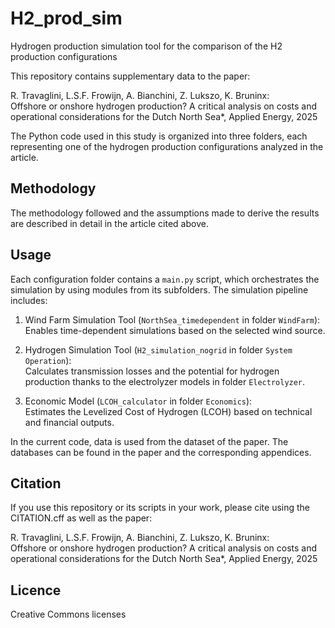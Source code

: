 # H2_prod_sim
Hydrogen production simulation tool for the comparison of the H2 production configurations

This repository contains supplementary data to the paper:

R. Travaglini, L.S.F. Frowijn, A. Bianchini, Z. Lukszo, K. Bruninx:  
Offshore or onshore hydrogen production? A critical analysis on costs and operational considerations for the Dutch North Sea*, Applied Energy, 2025

The Python code used in this study is organized into three folders, each representing one of the hydrogen production configurations analyzed in the article. 

## Methodology

The methodology followed and the assumptions made to derive the results are described in detail in the article cited above.

## Usage

Each configuration folder contains a `main.py` script, which orchestrates the simulation by using modules from its subfolders. The simulation pipeline includes:

1. Wind Farm Simulation Tool (`NorthSea_timedependent` in folder `WindFarm`):  
   Enables time-dependent simulations based on the selected wind source.

2. Hydrogen Simulation Tool (`H2_simulation_nogrid` in folder `System Operation`):  
   Calculates transmission losses and the potential for hydrogen production thanks to the electrolyzer models in folder `Electrolyzer`.

3. Economic Model (`LCOH_calculator` in folder `Economics`):  
   Estimates the Levelized Cost of Hydrogen (LCOH) based on technical and financial outputs.

In the current code, data is used from the dataset of the paper. The databases can be found in the paper and the corresponding appendices.

## Citation

If you use this repository or its scripts in your work, please cite using the CITATION.cff as well as the paper:

R. Travaglini, L.S.F. Frowijn, A. Bianchini, Z. Lukszo, K. Bruninx:  
Offshore or onshore hydrogen production? A critical analysis on costs and operational considerations for the Dutch North Sea*, Applied Energy, 2025


## Licence

Creative Commons licenses
